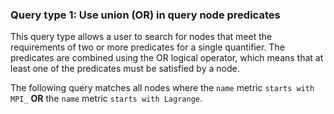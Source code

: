 ### Query type 1: Use union (OR) in query node predicates

This query type allows a user to search for nodes that meet the requirements of two or more predicates for a single quantifier. The predicates are combined using the OR logical operator, which means that at least one of the predicates must be satisfied by a node.

The following query matches all nodes where the `name` metric `starts with MPI_` **OR** the `name` metric `starts with Lagrange`.
